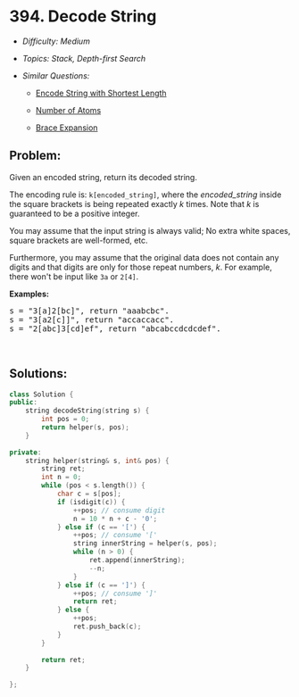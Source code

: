 # 394. Decode String

* *Difficulty: Medium*

* *Topics: Stack, Depth-first Search*

* *Similar Questions:*

  * [Encode String with Shortest Length](encode-string-with-shortest-length.md)

  * [Number of Atoms](number-of-atoms.md)

  * [Brace Expansion](brace-expansion.md)

## Problem:

<p>Given an encoded string, return its decoded string.</p>

<p>The encoding rule is: <code>k[encoded_string]</code>, where the <i>encoded_string</i> inside the square brackets is being repeated exactly <i>k</i> times. Note that <i>k</i> is guaranteed to be a positive integer.</p>

<p>You may assume that the input string is always valid; No extra white spaces, square brackets are well-formed, etc.</p>

<p>Furthermore, you may assume that the original data does not contain any digits and that digits are only for those repeat numbers, <i>k</i>. For example, there won&#39;t be input like <code>3a</code> or <code>2[4]</code>.</p>

<p><b>Examples:</b></p>

<pre>
s = &quot;3[a]2[bc]&quot;, return &quot;aaabcbc&quot;.
s = &quot;3[a2[c]]&quot;, return &quot;accaccacc&quot;.
s = &quot;2[abc]3[cd]ef&quot;, return &quot;abcabccdcdcdef&quot;.
</pre>

<p>&nbsp;</p>

## Solutions:

```c++
class Solution {
public:
    string decodeString(string s) {
        int pos = 0;
        return helper(s, pos);
    }
    
private:
    string helper(string& s, int& pos) {
        string ret;
        int n = 0;
        while (pos < s.length()) {
            char c = s[pos];
            if (isdigit(c)) {
                ++pos; // consume digit
                n = 10 * n + c - '0';
            } else if (c == '[') {
                ++pos; // consume '['
                string innerString = helper(s, pos);
                while (n > 0) {
                    ret.append(innerString);
                    --n;
                }
            } else if (c == ']') {
                ++pos; // consume ']'
                return ret;
            } else {
                ++pos;
                ret.push_back(c);
            }
        }
        
        return ret;
    }
    
};
```
